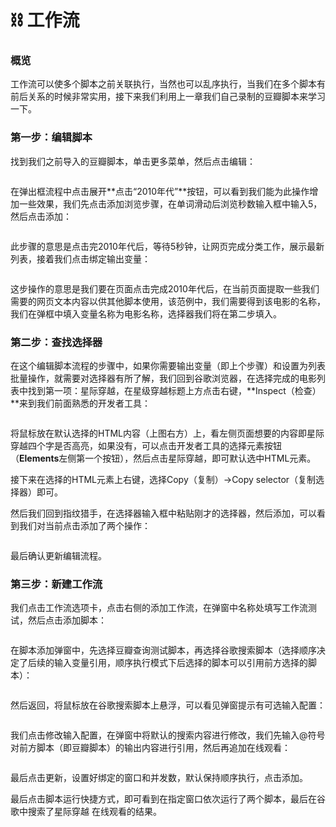 # ⛓️ 工作流

### 概览

工作流可以使多个脚本之前关联执行，当然也可以乱序执行，当我们在多个脚本有前后关系的时候非常实用，接下来我们利用上一章我们自己录制的豆瓣脚本来学习一下。

### 第一步：编辑脚本

找到我们之前导入的豆瓣脚本，单击更多菜单，然后点击编辑：

<figure><img src="../.gitbook/assets/WX20240309-144522@2x.png" alt=""><figcaption></figcaption></figure>

在弹出框流程中点击展开**点击“2010年代”**按钮，可以看到我们能为此操作增加一些效果，我们先点击添加浏览步骤，在单词滑动后浏览秒数输入框中输入5，然后点击添加：

<figure><img src="../.gitbook/assets/WX20240309-205846@2x.png" alt=""><figcaption></figcaption></figure>

此步骤的意思是点击完2010年代后，等待5秒钟，让网页完成分类工作，展示最新列表，接着我们点击绑定输出变量：

<figure><img src="../.gitbook/assets/WX20240309-145407@2x.png" alt=""><figcaption></figcaption></figure>

这步操作的意思是我们要在页面点击完成2010年代后，在当前页面提取一些我们需要的网页文本内容以供其他脚本使用，该范例中，我们需要得到该电影的名称，我们在弹框中填入变量名称为电影名称，选择器我们将在第二步填入。

### 第二步：查找选择器

在这个编辑脚本流程的步骤中，如果你需要输出变量（即上个步骤）和设置为列表批量操作，就需要对选择器有所了解，我们回到谷歌浏览器，在选择完成的电影列表中找到第一项：星际穿越，在星级穿越标题上方点击右键，**Inspect（检查）**来到我们前面熟悉的开发者工具：

<figure><img src="../.gitbook/assets/WX20240309-145929@2x.png" alt=""><figcaption></figcaption></figure>

将鼠标放在默认选择的HTML内容（上图右方）上，看左侧页面想要的内容即星际穿越四个字是否高亮，如果没有，可以点击开发者工具的选择元素按钮（**Elements**左侧第一个按钮），然后点击星际穿越，即可默认选中HTML元素。

接下来在选择的HTML元素上右键，选择Copy（复制）->Copy selector（复制选择器）即可。

然后我们回到指纹猎手，在选择器输入框中粘贴刚才的选择器，然后添加，可以看到我们对当前点击添加了两个操作：

<figure><img src="../.gitbook/assets/WX20240309-211450@2x.png" alt=""><figcaption></figcaption></figure>

最后确认更新编辑流程。

### 第三步：新建工作流

我们点击工作流选项卡，点击右侧的添加工作流，在弹窗中名称处填写工作流测试，然后点击添加脚本：

<figure><img src="../.gitbook/assets/WX20240309-151926@2x.png" alt=""><figcaption></figcaption></figure>

在脚本添加弹窗中，先选择豆瓣查询测试脚本，再选择谷歌搜索脚本（选择顺序决定了后续的输入变量引用，顺序执行模式下后选择的脚本可以引用前方选择的脚本）：

<figure><img src="../.gitbook/assets/WX20240309-152011@2x.png" alt=""><figcaption></figcaption></figure>

然后返回，将鼠标放在谷歌搜索脚本上悬浮，可以看见弹窗提示有可选输入配置：

<figure><img src="../.gitbook/assets/WX20240309-152217@2x.png" alt=""><figcaption></figcaption></figure>

我们点击修改输入配置，在弹窗中将默认的搜索内容进行修改，我们先输入@符号对前方脚本（即豆瓣脚本）的输出内容进行引用，然后再追加在线观看：

<figure><img src="../.gitbook/assets/WX20240309-152456@2x.png" alt=""><figcaption></figcaption></figure>

最后点击更新，设置好绑定的窗口和并发数，默认保持顺序执行，点击添加。

最后点击脚本运行快捷方式，即可看到在指定窗口依次运行了两个脚本，最后在谷歌中搜索了星际穿越 在线观看的结果。
